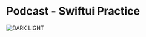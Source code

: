 # Podcast - Swiftui Practice

![DARK LIGHT](https://github.com/martinolidev/Podcast/assets/149841273/8cddf247-9623-449b-98ac-1d699ff0f9da)
